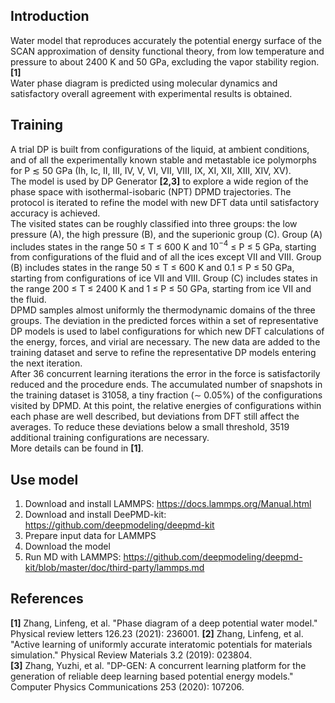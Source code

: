 ## Introduction
Water model that reproduces accurately the potential energy surface of the SCAN approximation of density functional theory, from low temperature and pressure to about 2400 K and 50 GPa, excluding the vapor stability region. **[1]**  
Water phase diagram is predicted using molecular dynamics and satisfactory overall agreement with experimental results is obtained.

## Training
A trial DP is built from configurations of the liquid, at ambient conditions, and of all the experimentally known stable and metastable ice polymorphs for P $\lesssim$ 50 GPa (Ih, Ic, II, III, IV, V, VI, VII, VIII, IX, XI, XII, XIII, XIV, XV).  
The model is used by DP Generator **[2,3]** to explore a wide region of the phase space with isothermal-isobaric (NPT) DPMD trajectories. The protocol is iterated to refine the model with new DFT data until satisfactory accuracy is achieved.  
The visited states can be roughly classified into three groups: the low pressure (A), the high pressure (B), and the superionic group (C). Group (A) includes states in the range 50 ≤ T ≤ 600 K and $10^{−4}$ ≤ P ≤ 5 GPa, starting from configurations of the fluid and of all the ices except VII and VIII. Group (B) includes states in the range 50 ≤ T ≤ 600 K and 0.1 ≤ P ≤ 50 GPa, starting from configurations of ice VII and VIII. Group (C) includes states in the range 200 ≤ T ≤ 2400 K and 1 ≤ P ≤ 50 GPa, starting from ice VII and the fluid.  
DPMD samples almost uniformly the thermodynamic domains of the three groups. The deviation in the predicted forces within a set of representative DP models is used to label configurations for which new DFT calculations of the energy, forces, and virial are necessary. The new data are added to the training dataset and serve to refine the representative DP models entering the next iteration.  
After 36 concurrent learning iterations the error in the force is satisfactorily reduced and the procedure ends. The accumulated number of snapshots in the training dataset is 31058, a tiny fraction (∼ 0.05%) of the configurations visited by DPMD. At this point, the relative energies of configurations within each phase are well described, but deviations from DFT still affect the averages. To reduce these deviations below a small threshold, 3519 additional training configurations are necessary.  
More details can be found in **[1]**.  


## Use model
1. Download and install LAMMPS: https://docs.lammps.org/Manual.html
2. Download and install DeePMD-kit: https://github.com/deepmodeling/deepmd-kit
3. Prepare input data for LAMMPS
4. Download the model
5. Run MD with LAMMPS: https://github.com/deepmodeling/deepmd-kit/blob/master/doc/third-party/lammps.md

## References
**[1]** Zhang, Linfeng, et al. "Phase diagram of a deep potential water model." Physical review letters 126.23 (2021): 236001.
**[2]** Zhang, Linfeng, et al. "Active learning of uniformly accurate interatomic potentials for materials simulation." Physical Review Materials 3.2 (2019): 023804.  
**[3]** Zhang, Yuzhi, et al. "DP-GEN: A concurrent learning platform for the generation of reliable deep learning based potential energy models." Computer Physics Communications 253 (2020): 107206.


